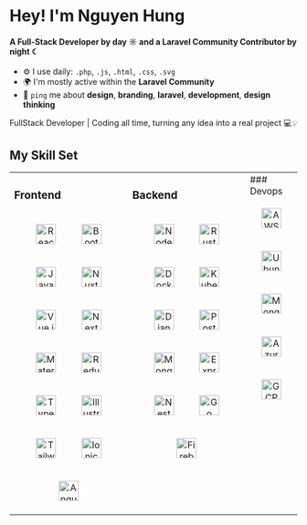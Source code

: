 # Hey! I'm Nguyen Hung

#### A Full-Stack Developer by day ☼ and a Laravel Community Contributor by night ☾

- ⚙️ I use daily: `.php`, `.js`, `.html`, `.css`, `.svg`
- 🌍 I'm mostly active within the **Laravel Community**
- 💬 `ping` me about **design**, **branding**, **laravel**, **development**, **design thinking**
 
FullStack Developer | Coding all time, turning any idea into a real project 💻💡

## My Skill Set  
<table><tr><td valign="top" width="50%">



### Frontend  
<div align="center">  
<a href="https://reactjs.org/" target="_blank"><img style="margin: 20px" src="https://profilinator.rishav.dev/skills-assets/react-original-wordmark.svg" alt="React" height="35" /></a>  
<a href="https://getbootstrap.com/docs/3.4/javascript/" target="_blank"><img style="margin: 20px" src="https://profilinator.rishav.dev/skills-assets/bootstrap-plain.svg" alt="Bootstrap" height="35" /></a>  
<a href="https://www.javascript.com/" target="_blank"><img style="margin: 20px" src="https://profilinator.rishav.dev/skills-assets/javascript-original.svg" alt="JavaScript" height="35" /></a>  
<a href="https://nuxtjs.org/" target="_blank"><img style="margin: 20px" src="https://profilinator.rishav.dev/skills-assets/nuxt.png" alt="Nuxt JS" height="35" /></a>  
<a href="https://vuejs.org/" target="_blank"><img style="margin: 20px" src="https://profilinator.rishav.dev/skills-assets/vuejs-original-wordmark.svg" alt="Vue.js" height="35" /></a>  
<a href="https://nextjs.org/" target="_blank"><img style="margin: 20px" src="https://profilinator.rishav.dev/skills-assets/nextjs.png" alt="NextJS" height="35" /></a>  
<a href="https://mui.com/" target="_blank"><img style="margin: 20px" src="https://profilinator.rishav.dev/skills-assets/mui.png" alt="Material UI" height="35" /></a>  
<a href="https://redux.js.org/" target="_blank"><img style="margin: 20px" src="https://profilinator.rishav.dev/skills-assets/redux-original.svg" alt="Redux" height="35" /></a>  
<a href="https://www.typescriptlang.org/" target="_blank"><img style="margin: 20px" src="https://profilinator.rishav.dev/skills-assets/typescript-original.svg" alt="TypeScript" height="35" /></a>  
<a href="https://www.adobe.com/in/products/illustrator.html" target="_blank"><img style="margin: 20px" src="https://profilinator.rishav.dev/skills-assets/adobe_illustrator-icon.svg" alt="Illustrator" height="35" /></a>  
<a href="https://www.tailwindcss.com/" target="_blank"><img style="margin: 20px" src="https://profilinator.rishav.dev/skills-assets/tailwindcss.svg" alt="Tailwind CSS" height="35" /></a>  
<a href="https://www.ionicframework.com/" target="_blank"><img style="margin: 20px" src="https://profilinator.rishav.dev/skills-assets/ionic.svg" alt="Ionic" height="35" /></a>  
<a href="https://angular.io/" target="_blank"><img style="margin: 20px" src="https://profilinator.rishav.dev/skills-assets/angularjs-original.svg" alt="Angular" height="35" /></a>  
</div>

</td><td valign="top" width="50%">



### Backend  
<div align="center">  
<a href="https://nodejs.org/" target="_blank"><img style="margin: 20px" src="https://profilinator.rishav.dev/skills-assets/nodejs-original-wordmark.svg" alt="Node.js" height="35" /></a>  
<a href="https://www.rust-lang.org/" target="_blank"><img style="margin: 20px" src="https://profilinator.rishav.dev/skills-assets/rust-plain.svg" alt="Rust" height="35" /></a>  
<a href="https://www.docker.com/" target="_blank"><img style="margin: 20px" src="https://profilinator.rishav.dev/skills-assets/docker-original-wordmark.svg" alt="Docker" height="35" /></a>  
<a href="https://kubernetes.io/" target="_blank"><img style="margin: 20px" src="https://profilinator.rishav.dev/skills-assets/kubernetes-icon.svg" alt="Kubernetes" height="35" /></a>  
<a href="https://www.djangoproject.com/" target="_blank"><img style="margin: 20px" src="https://profilinator.rishav.dev/skills-assets/django-original.svg" alt="Django" height="35" /></a>  
<a href="https://www.postgresql.org/" target="_blank"><img style="margin: 20px" src="https://profilinator.rishav.dev/skills-assets/postgresql-original-wordmark.svg" alt="PostgreSQL" height="35" /></a>  
<a href="https://www.mongodb.com/" target="_blank"><img style="margin: 20px" src="https://profilinator.rishav.dev/skills-assets/mongodb-original-wordmark.svg" alt="MongoDB" height="35" /></a>  
<a href="https://expressjs.com/" target="_blank"><img style="margin: 20px" src="https://profilinator.rishav.dev/skills-assets/express-original-wordmark.svg" alt="Express.js" height="35" /></a>  
<a href="https://nestjs.com/" target="_blank"><img style="margin: 20px" src="https://profilinator.rishav.dev/skills-assets/nestjs.svg" alt="NestJS" height="35" /></a>  
<a href="https://go.dev/" target="_blank"><img style="margin: 20px" src="https://profilinator.rishav.dev/skills-assets/go-original.svg" alt="Go" height="35" /></a>  
<a href="https://firebase.google.com/" target="_blank"><img style="margin: 20px" src="https://profilinator.rishav.dev/skills-assets/firebase.png" alt="Firebase" height="35" /></a>  
</div>
</td><td valign="top" width="50%">
### Devops  
<div align="center">  
<a href="https://console.aws.amazon.com" target="_blank"><img style="margin: 20px" src="https://profilinator.rishav.dev/skills-assets/amazonwebservices-original-wordmark.svg" alt="AWS" height="35" /></a>  
<a href="https://ubuntu.com/" target="_blank"><img style="margin: 20px" src="https://profilinator.rishav.dev/skills-assets/linux-original.svg" alt="Ubuntu" height="35" /></a>  
<a href="https://www.mongodb.com/" target="_blank"><img style="margin: 20px" src="https://profilinator.rishav.dev/skills-assets/mongodb-original-wordmark.svg" alt="MongoDB" height="35" /></a>  
<a href="https://azure.microsoft.com/en-in/" target="_blank"><img style="margin: 20px" src="https://profilinator.rishav.dev/skills-assets/microsoft_azure-icon.svg" alt="Azure" height="35" /></a>  
<a href="https://cloud.google.com/" target="_blank"><img style="margin: 20px" src="https://profilinator.rishav.dev/skills-assets/google_cloud-icon.svg" alt="GCP" height="35" /></a>  
</div>

</td></tr></table>  

<br/>  

